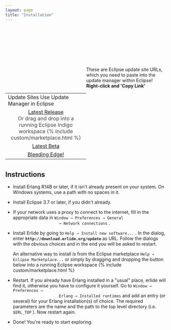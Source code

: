 ```yaml
---
layout: page
title: "Installation"
---
```


<div style="float:right;width:50%;padding-left: 20px; margin-top: 110px;">
	<p>
		These are Eclipse update site URLs, which you need to paste into the update manager within Eclipse! <strong>Right-click and 'Copy Link'</strong>
	</p>
</div>
<div style="width: 50%;">
	<div class="pricing">
		<table>
			<tbody>
				<tr>
					<td class="focus">
						Update Sites
						<span>Use Update Manager in Eclipse</span>
					</td>
				</tr>
				<tr>
					<td style="text-align: center;">
						<a  rel="popover" data-content="This is an Eclipse update site URL, which you need to paste into the update manager within Eclipse!" data-original-title="Right-click and 'Copy Link'" href="http://download.erlide.org/update" class="has-popover btn btn-primary btn-large" style="width: 70%;">Latest Release</a>
						<br/>
						<span style="color: #444;">
							Or drag and drop into a running Eclipse Indigo workspace {%  include custom/marketplace.html %}
						</span>
					</td>
				</tr>
				<tr>
					<td style="text-align: center;">
						<a
rel="popover" 
data-content="This is an Eclipse update site URL, which you need to paste into the update manager within Eclipse!" 
data-original-title="Right-click and 'Copy Link'" 
href="http://download.erlide.org/update/beta" 
class="has-popover btn btn-primary btn-large"
style="width: 70%;">Latest Beta</a>
					</td>
				</tr>
				<tr>
					<td style="text-align: center;">
						<a
rel="popover" 
data-content="This is an Eclipse update site URL, which you need to paste into the update manager within Eclipse!" 
data-original-title="Right-click and 'Copy Link'" 
href="http://download.erlide.org/update/nightly" 
class="has-popover btn btn-primary btn-large"
style="width: 70%;">Bleeding Edge!</a>
					</td>
				</tr>
			</tbody>
			<tfoot>
				<tr>
					<td></td>
				</tr>
			</tfoot>
		</table>
	</div>
</div>

<h2>Instructions</h2>
<div class="itemizedlist">
	<ul class="disc">
		<li>
			<p>
				Install Erlang R14B or later, if it isn't already present on your system. On
				Windows systems, use a path with no spaces in it.
			</p>
		</li>
		<li>
			<p>Install Eclipse 3.7 or later, if you didn't already.</p>
		</li>
		<li>
			<p>
				If your network uses a proxy to connect to the internet, fill in the
				appropriate data in
				<code>Window &rarr; Preferences &rarr; General
					&rarr; Network connections</code>
				.
			</p>
		</li>
		<li>
			<p>
				Install Erlide by going to
				<code>Help &rarr; Install new software...</code>
				. In the dialog, enter <strong class="userinput"><code>http://download.erlide.org/update</code></strong> 
				as URL. Follow the dialogs with the obvious choices and in
				the end you will be asked to restart.
			</p>
			<p>
				An alternative way to install is from the Eclipse marketplace
				<code>Help &rarr; Eclipse Marketplace...</code>
				or simply by dragging and dropping the button below into a running Eclipse workspace 
					{% include custom/marketplace.html %}
			</p>
		</li>
		<li>
			<p>
				Restart. If you already have Erlang installed in a "usual" place, erlide will find it, otherwise 
				you have to configure it yourself. Go to
				<code>Window &rarr; Preferences &rarr; 
					Erlang &rarr; Installed runtimes</code>
				and add an entry
				(or several) for your Erlang installation(s) of choice. The required
				parameters are the name and the path to the top level directory
				(i.e.
				<code class="varname">$ERL_TOP</code>
				). Now restart again.
			</p>
		</li>
		<li>
			<p>Done! You're ready to start exploring.</p>
		</li>
	</ul>
</div>
